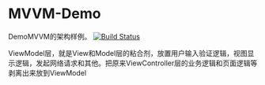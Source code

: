 # MVVM-Demo
DemoMVVM的架构样例。
[![Build Status](https://travis-ci.org/Timmei/MVVM-Demo.svg?branch=master)](https://travis-ci.org/Timmei/MVVM-Demo)

ViewModel层，就是View和Model层的粘合剂，放置用户输入验证逻辑，视图显示逻辑，发起网络请求和其他。把原来ViewController层的业务逻辑和页面逻辑等剥离出来放到ViewModel
